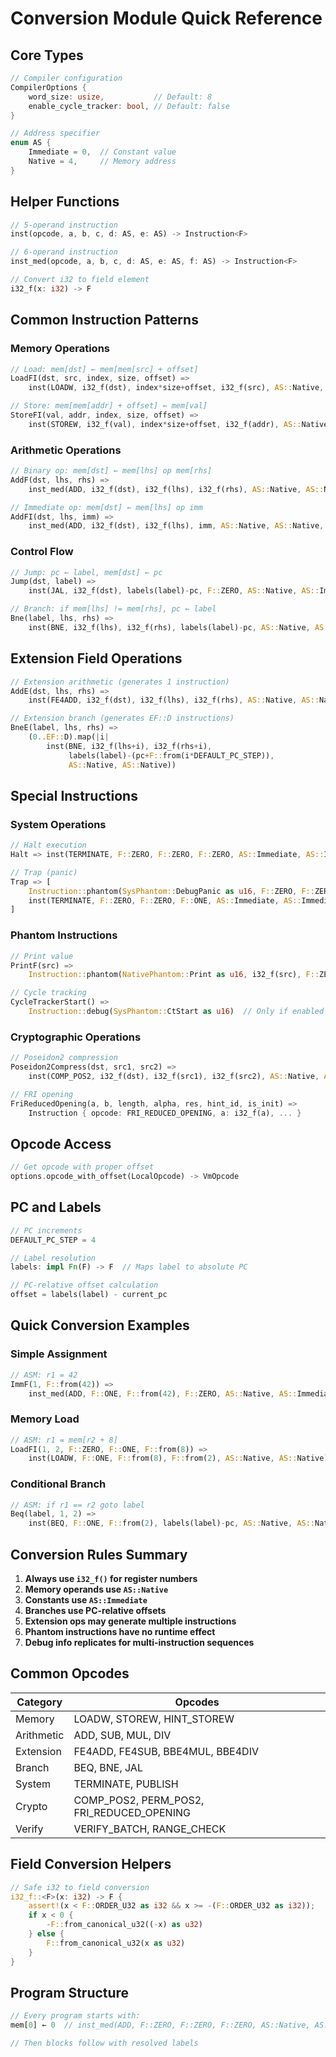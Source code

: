 # Conversion Module Quick Reference

## Core Types

```rust
// Compiler configuration
CompilerOptions {
    word_size: usize,           // Default: 8
    enable_cycle_tracker: bool, // Default: false
}

// Address specifier
enum AS {
    Immediate = 0,  // Constant value
    Native = 4,     // Memory address
}
```

## Helper Functions

```rust
// 5-operand instruction
inst(opcode, a, b, c, d: AS, e: AS) -> Instruction<F>

// 6-operand instruction  
inst_med(opcode, a, b, c, d: AS, e: AS, f: AS) -> Instruction<F>

// Convert i32 to field element
i32_f(x: i32) -> F
```

## Common Instruction Patterns

### Memory Operations

```rust
// Load: mem[dst] ← mem[mem[src] + offset]
LoadFI(dst, src, index, size, offset) =>
    inst(LOADW, i32_f(dst), index*size+offset, i32_f(src), AS::Native, AS::Native)

// Store: mem[mem[addr] + offset] ← mem[val]
StoreFI(val, addr, index, size, offset) =>
    inst(STOREW, i32_f(val), index*size+offset, i32_f(addr), AS::Native, AS::Native)
```

### Arithmetic Operations

```rust
// Binary op: mem[dst] ← mem[lhs] op mem[rhs]
AddF(dst, lhs, rhs) =>
    inst_med(ADD, i32_f(dst), i32_f(lhs), i32_f(rhs), AS::Native, AS::Native, AS::Native)

// Immediate op: mem[dst] ← mem[lhs] op imm
AddFI(dst, lhs, imm) =>
    inst_med(ADD, i32_f(dst), i32_f(lhs), imm, AS::Native, AS::Native, AS::Immediate)
```

### Control Flow

```rust
// Jump: pc ← label, mem[dst] ← pc
Jump(dst, label) =>
    inst(JAL, i32_f(dst), labels(label)-pc, F::ZERO, AS::Native, AS::Immediate)

// Branch: if mem[lhs] != mem[rhs], pc ← label
Bne(label, lhs, rhs) =>
    inst(BNE, i32_f(lhs), i32_f(rhs), labels(label)-pc, AS::Native, AS::Native)
```

## Extension Field Operations

```rust
// Extension arithmetic (generates 1 instruction)
AddE(dst, lhs, rhs) =>
    inst(FE4ADD, i32_f(dst), i32_f(lhs), i32_f(rhs), AS::Native, AS::Native)

// Extension branch (generates EF::D instructions)
BneE(label, lhs, rhs) =>
    (0..EF::D).map(|i| 
        inst(BNE, i32_f(lhs+i), i32_f(rhs+i), 
             labels(label)-(pc+F::from(i*DEFAULT_PC_STEP)), 
             AS::Native, AS::Native))
```

## Special Instructions

### System Operations

```rust
// Halt execution
Halt => inst(TERMINATE, F::ZERO, F::ZERO, F::ZERO, AS::Immediate, AS::Immediate)

// Trap (panic)
Trap => [
    Instruction::phantom(SysPhantom::DebugPanic as u16, F::ZERO, F::ZERO, 0),
    inst(TERMINATE, F::ZERO, F::ZERO, F::ONE, AS::Immediate, AS::Immediate)
]
```

### Phantom Instructions

```rust
// Print value
PrintF(src) => 
    Instruction::phantom(NativePhantom::Print as u16, i32_f(src), F::ZERO, AS::Native as u16)

// Cycle tracking
CycleTrackerStart() => 
    Instruction::debug(SysPhantom::CtStart as u16)  // Only if enabled
```

### Cryptographic Operations

```rust
// Poseidon2 compression
Poseidon2Compress(dst, src1, src2) =>
    inst(COMP_POS2, i32_f(dst), i32_f(src1), i32_f(src2), AS::Native, AS::Native)

// FRI opening
FriReducedOpening(a, b, length, alpha, res, hint_id, is_init) =>
    Instruction { opcode: FRI_REDUCED_OPENING, a: i32_f(a), ... }
```

## Opcode Access

```rust
// Get opcode with proper offset
options.opcode_with_offset(LocalOpcode) -> VmOpcode
```

## PC and Labels

```rust
// PC increments
DEFAULT_PC_STEP = 4

// Label resolution
labels: impl Fn(F) -> F  // Maps label to absolute PC

// PC-relative offset calculation
offset = labels(label) - current_pc
```

## Quick Conversion Examples

### Simple Assignment
```rust
// ASM: r1 = 42
ImmF(1, F::from(42)) =>
    inst_med(ADD, F::ONE, F::from(42), F::ZERO, AS::Native, AS::Immediate, AS::Native)
```

### Memory Load
```rust
// ASM: r1 = mem[r2 + 8]
LoadFI(1, 2, F::ZERO, F::ONE, F::from(8)) =>
    inst(LOADW, F::ONE, F::from(8), F::from(2), AS::Native, AS::Native)
```

### Conditional Branch
```rust
// ASM: if r1 == r2 goto label
Beq(label, 1, 2) =>
    inst(BEQ, F::ONE, F::from(2), labels(label)-pc, AS::Native, AS::Native)
```

## Conversion Rules Summary

1. **Always use `i32_f()` for register numbers**
2. **Memory operands use `AS::Native`**
3. **Constants use `AS::Immediate`**
4. **Branches use PC-relative offsets**
5. **Extension ops may generate multiple instructions**
6. **Phantom instructions have no runtime effect**
7. **Debug info replicates for multi-instruction sequences**

## Common Opcodes

| Category | Opcodes |
|----------|---------|
| Memory | LOADW, STOREW, HINT_STOREW |
| Arithmetic | ADD, SUB, MUL, DIV |
| Extension | FE4ADD, FE4SUB, BBE4MUL, BBE4DIV |
| Branch | BEQ, BNE, JAL |
| System | TERMINATE, PUBLISH |
| Crypto | COMP_POS2, PERM_POS2, FRI_REDUCED_OPENING |
| Verify | VERIFY_BATCH, RANGE_CHECK |

## Field Conversion Helpers

```rust
// Safe i32 to field conversion
i32_f::<F>(x: i32) -> F {
    assert!(x < F::ORDER_U32 as i32 && x >= -(F::ORDER_U32 as i32));
    if x < 0 {
        -F::from_canonical_u32((-x) as u32)
    } else {
        F::from_canonical_u32(x as u32)
    }
}
```

## Program Structure

```rust
// Every program starts with:
mem[0] ← 0  // inst_med(ADD, F::ZERO, F::ZERO, F::ZERO, AS::Native, AS::Immediate, AS::Immediate)

// Then blocks follow with resolved labels
```